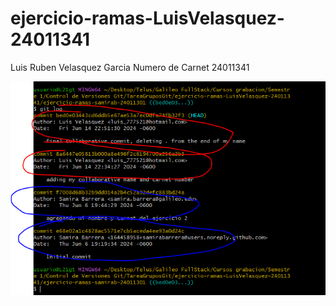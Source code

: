 # ejercicio-ramas-LuisVelasquez-24011341

Luis Ruben Velasquez Garcia
Numero de Carnet 24011341

![Git logs de mi colaboracion con Samira](image.png)